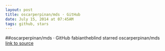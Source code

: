 ```yaml
---
layout: post
title: oscarperpinan/mds · GitHub
date: July 15, 2014 at 07:45AM
tags: github, stars
---
```

##oscarperpinan/mds · GitHub
fabiantheblind starred oscarperpinan/mds
[link to source](http://ift.tt/1woAL7T) 
